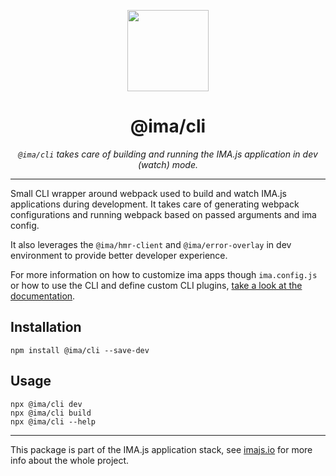 <p align="center">
  <img height="130" src="https://imajs.io/img/imajs-logo.png">
</p>

<h1 align="center">@ima/cli</h1>
  <p align="center"><i><code>@ima/cli</code> takes care of building and running the IMA.js application in dev (watch) mode.</i>
</p>

---

Small CLI wrapper around webpack used to build and watch IMA.js applications during development. It takes care of generating webpack configurations and running webpack based on passed arguments and ima config.

It also leverages the `@ima/hmr-client` and `@ima/error-overlay` in dev environment to provide better developer experience.

For more information on how to customize ima apps though `ima.config.js` or how to use the CLI and define custom CLI plugins, [take a look at the documentation](https://imajs.io).

## Installation

```
npm install @ima/cli --save-dev
```


## Usage

```
npx @ima/cli dev
npx @ima/cli build
npx @ima/cli --help
```

---

This package is part of the IMA.js application stack, see [imajs.io](https://imajs.io/) for more info about the whole project.
